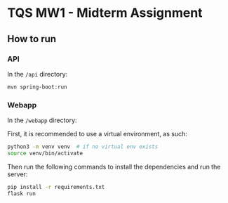 # TQS MW1 - Midterm Assignment

## How to run

### API

In the `/api` directory:

```bash
mvn spring-boot:run
```

### Webapp

In the `/webapp` directory:

First, it is recommended to use a virtual environment, as such:

```bash
python3 -m venv venv  # if no virtual env exists
source venv/bin/activate
```

Then run the following commands to install the dependencies and run the server:

```bash
pip install -r requirements.txt
flask run
```
